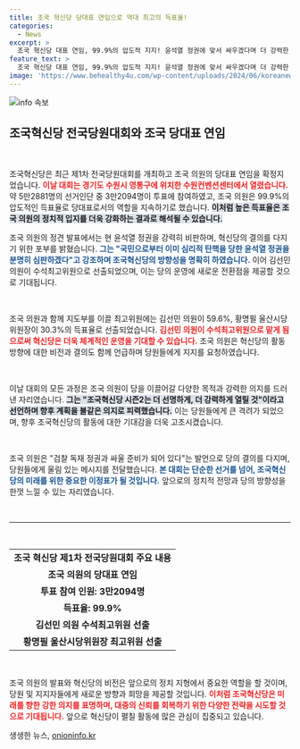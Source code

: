 ```yaml
---
title: 조국 혁신당 당대표 연임으로 역대 최고의 득표율!
categories:
  - News
excerpt: >
  조국 혁신당 대표 연임, 99.9%의 압도적 지지! 윤석열 정권에 맞서 싸우겠다며 더 강력한 시즌2 예고. 변화의 바람을 자처하는 조국, 정치적 격변의 중심에 서다!
feature_text: >
  조국 혁신당 대표 연임, 99.9%의 압도적 지지! 윤석열 정권에 맞서 싸우겠다며 더 강력한 시즌2 예고. 변화의 바람을 자처하는 조국, 정치적 격변의 중심에 서다!
image: 'https://www.behealthy4u.com/wp-content/uploads/2024/06/koreanews.jpg'
---
```


<p><img src="https://www.behealthy4u.com/wp-content/uploads/2024/06/koreanews.jpg" alt="info 속보" /></p>

<h2 data-ke-size="size26">조국혁신당 전국당원대회와 조국 당대표 연임</h2>

<p data-ke-size="size16">&nbsp;</p>

<p>조국혁신당은 최근 제1차 전국당원대회를 개최하고 조국 의원의 당대표 연임을 확정지었습니다. <b><span style="color: #ee2323;">이날 대회는 경기도 수원시 영통구에 위치한 수원컨벤션센터에서 열렸습니다.</span></b> 약 5만2881명의 선거인단 중 3만2094명이 투표에 참여하였고, 조국 의원은 99.9%의 압도적인 득표율로 당대표로서의 역할을 지속하기로 했습니다. <b><span style="background-color: #21538527;">이처럼 높은 득표율은 조국 의원의 정치적 입지를 더욱 강화하는 결과로 해석될 수 있습니다.</span></b> </p>

<p>조국 의원의 정견 발표에서는 현 윤석열 정권을 강력히 비판하며, 혁신당의 결의를 다지기 위한 포부를 밝혔습니다. <b><span style="color: #1a5490;">그는 "국민으로부터 이미 심리적 탄핵을 당한 윤석열 정권을 분명히 심판하겠다"고 강조하며 조국혁신당의 방향성을 명확히 하였습니다.</span></b> 이어 김선민 의원이 수석최고위원으로 선출되었으며, 이는 당의 운영에 새로운 전환점을 제공할 것으로 기대됩니다. </p>

<p data-ke-size="size16">&nbsp;</p>

<p>조국 의원과 함께 지도부를 이끌 최고위원에는 김선민 의원이 59.6%, 황명필 울산시당위원장이 30.3%의 득표율로 선출되었습니다. <b><span style="color: #ee2323;">김선민 의원이 수석최고위원으로 맡게 됨으로써 혁신당은 더욱 체계적인 운영을 기대할 수 있습니다.</span></b> 조국 의원은 혁신당의 활동 방향에 대한 비전과 결의도 함께 언급하며 당원들에게 지지를 요청하였습니다. </p>

<p data-ke-size="size16">&nbsp;</p>

<p>이날 대회의 모든 과정은 조국 의원이 당을 이끌어갈 다양한 목적과 강력한 의지를 드러낸 자리였습니다. <b><span style="background-color: #21538527;">그는 "조국혁신당 시즌2는 더 선명하게, 더 강력하게 열릴 것"이라고 선언하며 향후 계획을 불같은 의지로 피력했습니다.</span></b> 이는 당원들에게 큰 격려가 되었으며, 향후 조국혁신당의 활동에 대한 기대감을 더욱 고조시켰습니다. </p>

<p data-ke-size="size16">&nbsp;</p>

<p>조국 의원은 "검찰 독재 정권과 싸울 준비가 되어 있다"는 발언으로 당의 결의를 다지며, 당원들에게 울림 있는 메시지를 전달했습니다. <b><span style="color: #1a5490;">본 대회는 단순한 선거를 넘어, 조국혁신당의 미래를 위한 중요한 이정표가 될 것입니다.</span></b> 앞으로의 정치적 전망과 당의 방향성을 한껏 느낄 수 있는 자리였습니다. </p>

<p data-ke-size="size16">&nbsp;</p>

<hr>

<p data-ke-size="size16">&nbsp;</p>

<table style="border-collapse: collapse; width: 100%;"><tbody><tr><td style="text-align: center; height: 17px;"><b>조국 혁신당 제1차 전국당원대회 주요 내용</b></td></tr><tr><td style="text-align: center; height: 17px;"><b>조국 의원의 당대표 연임</b></td></tr><tr><td style="text-align: center; height: 17px;"><b>투표 참여 인원: 3만2094명</b></td></tr><tr><td style="text-align: center; height: 17px;"><b>득표율: 99.9%</b></td></tr><tr><td style="text-align: center; height: 17px;"><b>김선민 의원 수석최고위원 선출</b></td></tr><tr><td style="text-align: center; height: 17px;"><b>황명필 울산시당위원장 최고위원 선출</b></td></tr></tbody></table>

<p data-ke-size="size16">&nbsp;</p>

<p>조국 의원의 발표와 혁신당의 비전은 앞으로의 정치 지형에서 중요한 역할을 할 것이며, 당원 및 지지자들에게 새로운 방향과 희망을 제공할 것입니다. <b><span style="color: #ee2323;">이처럼 조국혁신당은 미래를 향한 강한 의지를 표명하며, 대중의 신뢰를 회복하기 위한 다양한 전략을 시도할 것으로 기대됩니다.</span></b> 앞으로 혁신당이 펼칠 활동에 많은 관심이 집중되고 있습니다.</p>
생생한 뉴스, <a href="https://onioninfo.kr" rel="dofollow">onioninfo.kr</a>


